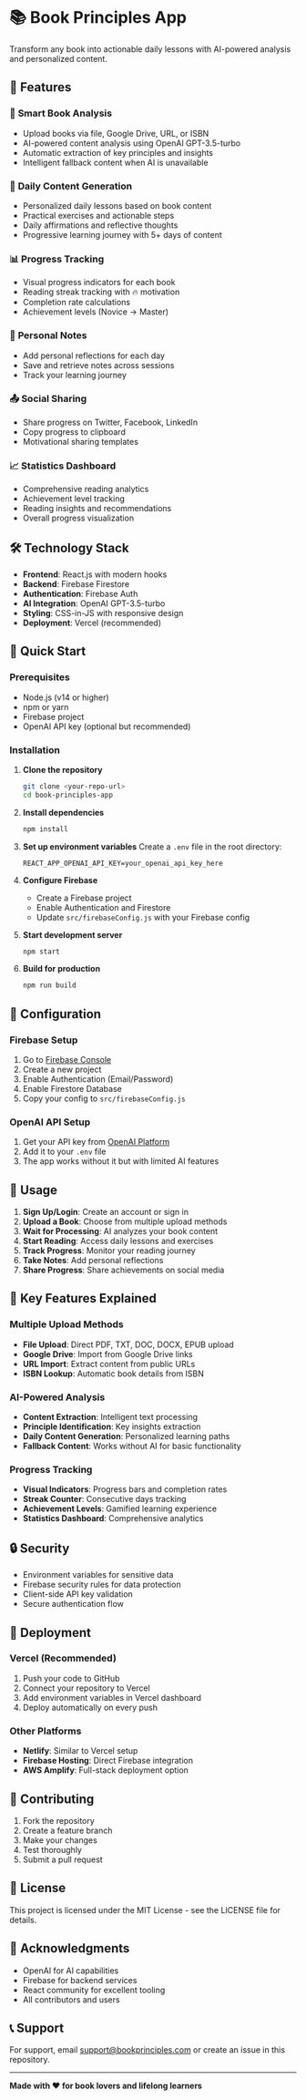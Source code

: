 # 📚 Book Principles App

Transform any book into actionable daily lessons with AI-powered analysis and personalized content.

## 🚀 Features

### 📖 **Smart Book Analysis**
- Upload books via file, Google Drive, URL, or ISBN
- AI-powered content analysis using OpenAI GPT-3.5-turbo
- Automatic extraction of key principles and insights
- Intelligent fallback content when AI is unavailable

### 📅 **Daily Content Generation**
- Personalized daily lessons based on book content
- Practical exercises and actionable steps
- Daily affirmations and reflective thoughts
- Progressive learning journey with 5+ days of content

### 📊 **Progress Tracking**
- Visual progress indicators for each book
- Reading streak tracking with 🔥 motivation
- Completion rate calculations
- Achievement levels (Novice → Master)

### 📝 **Personal Notes**
- Add personal reflections for each day
- Save and retrieve notes across sessions
- Track your learning journey

### 📤 **Social Sharing**
- Share progress on Twitter, Facebook, LinkedIn
- Copy progress to clipboard
- Motivational sharing templates

### 📈 **Statistics Dashboard**
- Comprehensive reading analytics
- Achievement level tracking
- Reading insights and recommendations
- Overall progress visualization

## 🛠️ Technology Stack

- **Frontend**: React.js with modern hooks
- **Backend**: Firebase Firestore
- **Authentication**: Firebase Auth
- **AI Integration**: OpenAI GPT-3.5-turbo
- **Styling**: CSS-in-JS with responsive design
- **Deployment**: Vercel (recommended)

## 🚀 Quick Start

### Prerequisites
- Node.js (v14 or higher)
- npm or yarn
- Firebase project
- OpenAI API key (optional but recommended)

### Installation

1. **Clone the repository**
   ```bash
   git clone <your-repo-url>
   cd book-principles-app
   ```

2. **Install dependencies**
   ```bash
   npm install
   ```

3. **Set up environment variables**
   Create a `.env` file in the root directory:
   ```env
   REACT_APP_OPENAI_API_KEY=your_openai_api_key_here
   ```

4. **Configure Firebase**
   - Create a Firebase project
   - Enable Authentication and Firestore
   - Update `src/firebaseConfig.js` with your Firebase config

5. **Start development server**
   ```bash
   npm start
   ```

6. **Build for production**
   ```bash
   npm run build
   ```

## 🔧 Configuration

### Firebase Setup
1. Go to [Firebase Console](https://console.firebase.google.com/)
2. Create a new project
3. Enable Authentication (Email/Password)
4. Enable Firestore Database
5. Copy your config to `src/firebaseConfig.js`

### OpenAI API Setup
1. Get your API key from [OpenAI Platform](https://platform.openai.com/api-keys)
2. Add it to your `.env` file
3. The app works without it but with limited AI features

## 📱 Usage

1. **Sign Up/Login**: Create an account or sign in
2. **Upload a Book**: Choose from multiple upload methods
3. **Wait for Processing**: AI analyzes your book content
4. **Start Reading**: Access daily lessons and exercises
5. **Track Progress**: Monitor your reading journey
6. **Take Notes**: Add personal reflections
7. **Share Progress**: Share achievements on social media

## 🎯 Key Features Explained

### **Multiple Upload Methods**
- **File Upload**: Direct PDF, TXT, DOC, DOCX, EPUB upload
- **Google Drive**: Import from Google Drive links
- **URL Import**: Extract content from public URLs
- **ISBN Lookup**: Automatic book details from ISBN

### **AI-Powered Analysis**
- **Content Extraction**: Intelligent text processing
- **Principle Identification**: Key insights extraction
- **Daily Content Generation**: Personalized learning paths
- **Fallback Content**: Works without AI for basic functionality

### **Progress Tracking**
- **Visual Indicators**: Progress bars and completion rates
- **Streak Counter**: Consecutive days tracking
- **Achievement Levels**: Gamified learning experience
- **Statistics Dashboard**: Comprehensive analytics

## 🔒 Security

- Environment variables for sensitive data
- Firebase security rules for data protection
- Client-side API key validation
- Secure authentication flow

## 🚀 Deployment

### Vercel (Recommended)
1. Push your code to GitHub
2. Connect your repository to Vercel
3. Add environment variables in Vercel dashboard
4. Deploy automatically on every push

### Other Platforms
- **Netlify**: Similar to Vercel setup
- **Firebase Hosting**: Direct Firebase integration
- **AWS Amplify**: Full-stack deployment option

## 🤝 Contributing

1. Fork the repository
2. Create a feature branch
3. Make your changes
4. Test thoroughly
5. Submit a pull request

## 📄 License

This project is licensed under the MIT License - see the LICENSE file for details.

## 🙏 Acknowledgments

- OpenAI for AI capabilities
- Firebase for backend services
- React community for excellent tooling
- All contributors and users

## 📞 Support

For support, email support@bookprinciples.com or create an issue in this repository.

---

**Made with ❤️ for book lovers and lifelong learners** 
